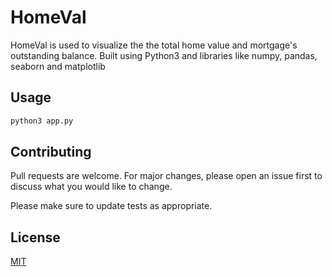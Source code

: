 # HomeVal 

HomeVal is used to visualize the the total home value and mortgage's outstanding balance. 
Built using Python3 and libraries like numpy, pandas, seaborn and matplotlib

## Usage

```python
python3 app.py
```

## Contributing
Pull requests are welcome. For major changes, please open an issue first to discuss what you would like to change.

Please make sure to update tests as appropriate.

## License
[MIT](https://choosealicense.com/licenses/mit/)